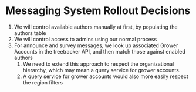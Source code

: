 # Messaging System Rollout Decisions

1. We will control available authors manually at first, by populating the authors table
2. We will control access to admins using our normal process
3. For announce and survey messages, we look up associated Grower Accounts in the treetracker API, and then match those against enabled authors
   1. We need to extend this approach to respect the organizational hierarchy, which may mean a query service for grower accounts.
   2. A query service for grower accounts would also more easily respect the region filters
